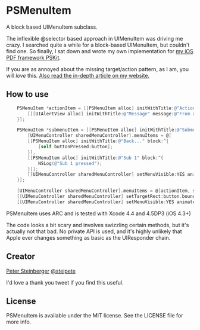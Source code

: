 PSMenuItem
=============

A block based UIMenuItem subclass.

The inflexible @selector based approach in UIMenuItem was driving me crazy.
I searched quite a while for a block-based UIMenuItem, but couldn't find one.
So finally, I sat down and wrote my own implementation for [my iOS PDF framework PSKit](http://pspdfkit.com).

If you are as annoyed about the missing target/action pattern, as I am, you will *love* this. [Also read the in-depth article on my website.](http://petersteinberger.com/blog/2012/hacking-block-support-into-uimenuitem/)

## How to use
``` objective-c
    PSMenuItem *actionItem = [[PSMenuItem alloc] initWithTitle:@"Action 1" block:^{
        [[[UIAlertView alloc] initWithTitle:@"Message" message:@"From a block!" delegate:nil cancelButtonTitle:@"OK" otherButtonTitles:nil] show];
    }];

    PSMenuItem *submenuItem = [[PSMenuItem alloc] initWithTitle:@"Submenu..." block:^{
        [UIMenuController sharedMenuController].menuItems = @[
        [[PSMenuItem alloc] initWithTitle:@"Back..." block:^{
            [self buttonPressed:button];
        }],
        [[PSMenuItem alloc] initWithTitle:@"Sub 1" block:^{
            NSLog(@"Sub 1 pressed");
        }]];
        [[UIMenuController sharedMenuController] setMenuVisible:YES animated:YES];
    }];

    [UIMenuController sharedMenuController].menuItems = @[actionItem, submenuItem];
    [[UIMenuController sharedMenuController] setTargetRect:button.bounds inView:button];
    [[UIMenuController sharedMenuController] setMenuVisible:YES animated:YES];
```

PSMenuItem uses ARC and is tested with Xcode 4.4 and 4.5DP3 (iOS 4.3+)

The code looks a bit scary and involves swizzling certain methods, but it's actually not that bad. No private API is used, and it's highly unlikely that Apple ever changes something as basic as the UIResponder chain.

## Creator

[Peter Steinberger](http://github.com/steipete)
[@steipete](https://twitter.com/steipete)

I'd love a thank you tweet if you find this useful.

## License

PSMenuItem is available under the MIT license. See the LICENSE file for more info.
